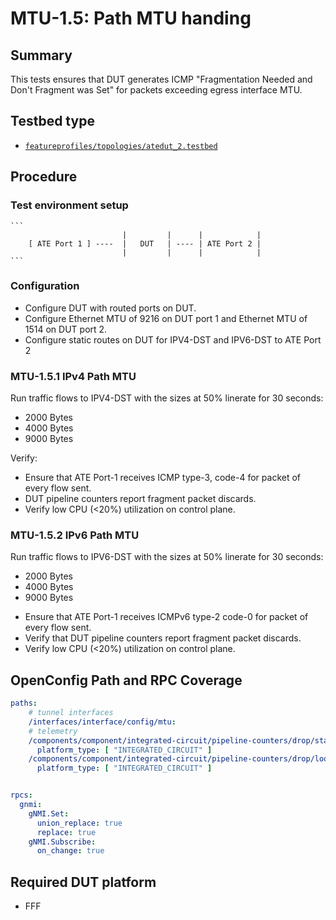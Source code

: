# MTU-1.5: Path MTU handing

## Summary

This tests ensures that DUT generates ICMP "Fragmentation Needed and Don't Fragment was Set" for packets exceeding egress interface MTU. 

## Testbed type

*  [`featureprofiles/topologies/atedut_2.testbed`](https://github.com/openconfig/featureprofiles/blob/main/topologies/atedut_2.testbed)

## Procedure

### Test environment setup

    ```
                             |         |      |            |
        [ ATE Port 1 ] ----  |   DUT   | ---- | ATE Port 2 |
                             |         |      |            |
    ```


### Configuration

* Configure DUT with routed ports on DUT.
* Configure Ethernet MTU of 9216 on DUT port 1 and Ethernet MTU of 1514 on DUT port 2.
* Configure static routes on DUT for IPV4-DST and IPV6-DST to ATE Port 2  


### MTU-1.5.1 IPv4 Path MTU 

Run traffic flows to IPV4-DST with the sizes at 50% linerate for 30 seconds:
- 2000 Bytes
- 4000 Bytes
- 9000 Bytes

Verify:
* Ensure that ATE Port-1 receives ICMP type-3, code-4 for packet of every flow sent.
* DUT pipeline counters report fragment packet discards.
* Verify low CPU (<20%) utilization on control plane.

### MTU-1.5.2 IPv6 Path MTU 

Run traffic flows to IPV6-DST with the sizes at 50% linerate for 30 seconds:
- 2000 Bytes
- 4000 Bytes
- 9000 Bytes

* Ensure that ATE Port-1 receives ICMPv6 type-2 code-0 for packet of every flow sent.
* Verify that DUT pipeline counters report fragment packet discards.
* Verify low CPU (<20%) utilization on control plane.

## OpenConfig Path and RPC Coverage

```yaml
paths:
    # tunnel interfaces
    /interfaces/interface/config/mtu:
    # telemetry
    /components/component/integrated-circuit/pipeline-counters/drop/state/packet-processing-aggregate:
      platform_type: [ "INTEGRATED_CIRCUIT" ]
    /components/component/integrated-circuit/pipeline-counters/drop/lookup-block/state/fragment-total-drops:
      platform_type: [ "INTEGRATED_CIRCUIT" ]


rpcs:
  gnmi:
    gNMI.Set:
      union_replace: true
      replace: true
    gNMI.Subscribe:
      on_change: true
```

## Required DUT platform

* FFF